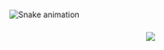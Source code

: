 <br clear="both">

<img src="https://raw.githubusercontent.com/Pablo1618/Pablo1618/output/snake.svg" alt="Snake animation" />

###

<div align="center">
  <img src="https://visitor-badge.laobi.icu/badge?page_id=Pablo1618.Pablo1618&"  />
</div>

###
